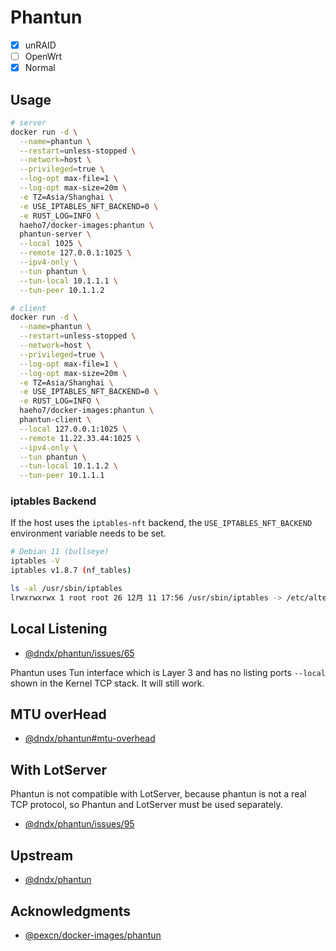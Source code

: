 # Phantun

- [x] unRAID
- [ ] OpenWrt
- [x] Normal

## Usage

```sh
# server
docker run -d \
  --name=phantun \
  --restart=unless-stopped \
  --network=host \
  --privileged=true \
  --log-opt max-file=1 \
  --log-opt max-size=20m \
  -e TZ=Asia/Shanghai \
  -e USE_IPTABLES_NFT_BACKEND=0 \
  -e RUST_LOG=INFO \
  haeho7/docker-images:phantun \
  phantun-server \
  --local 1025 \
  --remote 127.0.0.1:1025 \
  --ipv4-only \
  --tun phantun \
  --tun-local 10.1.1.1 \
  --tun-peer 10.1.1.2

# client
docker run -d \
  --name=phantun \
  --restart=unless-stopped \
  --network=host \
  --privileged=true \
  --log-opt max-file=1 \
  --log-opt max-size=20m \
  -e TZ=Asia/Shanghai \
  -e USE_IPTABLES_NFT_BACKEND=0 \
  -e RUST_LOG=INFO \
  haeho7/docker-images:phantun \
  phantun-client \
  --local 127.0.0.1:1025 \
  --remote 11.22.33.44:1025 \
  --ipv4-only \
  --tun phantun \
  --tun-local 10.1.1.2 \
  --tun-peer 10.1.1.1
```

### iptables Backend

If the host uses the `iptables-nft` backend, the `USE_IPTABLES_NFT_BACKEND` environment variable needs to be set.

```sh
# Debian 11 (bullseye)
iptables -V
iptables v1.8.7 (nf_tables)

ls -al /usr/sbin/iptables
lrwxrwxrwx 1 root root 26 12月 11 17:56 /usr/sbin/iptables -> /etc/alternatives/iptables
```

## Local Listening

- [@dndx/phantun/issues/65](https://github.com/dndx/phantun/issues/65)

Phantun uses Tun interface which is Layer 3 and has no listing ports `--local` shown in the Kernel TCP stack. It will still work.

## MTU overHead

- [@dndx/phantun#mtu-overhead](https://github.com/dndx/phantun#mtu-overhead)

## With LotServer

Phantun is not compatible with LotServer, because phantun is not a real TCP protocol, so Phantun and LotServer must be used separately.

- [@dndx/phantun/issues/95](https://github.com/dndx/phantun/issues/95)

## Upstream

- [@dndx/phantun](https://github.com/dndx/phantun)

## Acknowledgments

- [@pexcn/docker-images/phantun](https://github.com/pexcn/docker-images/tree/master/net/phantun)
